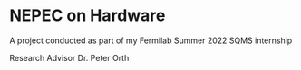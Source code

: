 # NEPEC on Hardware
A project conducted as part of my Fermilab Summer 2022 SQMS internship

Research Advisor Dr. Peter Orth
